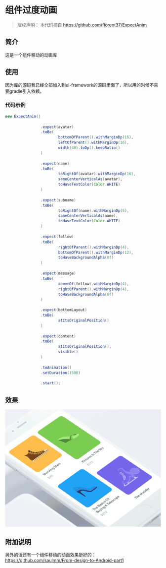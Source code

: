 # 组件过度动画

> 版权声明： 本代码摘自  https://github.com/florent37/ExpectAnim
## 简介

这是一个组件移动的动画库

## 使用

因为库的源码我已经全部加入到ui-framework的源码里面了，所以用的时候不需要gradle引入依赖。

### 代码示例

```java
new ExpectAnim()

                .expect(avatar)
                .toBe(
                        bottomOfParent().withMarginDp(16),
                        leftOfParent().withMarginDp(16),
                        width(40).toDp().keepRatio()
                )

                .expect(name)
                .toBe(
                        toRightOf(avatar).withMarginDp(16),
                        sameCenterVerticalAs(avatar),
                        toHaveTextColor(Color.WHITE)
                )

                .expect(subname)
                .toBe(
                        toRightOf(name).withMarginDp(5),
                        sameCenterVerticalAs(name),
                        toHaveTextColor(Color.WHITE)
                )

                .expect(follow)
                .toBe(
                        rightOfParent().withMarginDp(4),
                        bottomOfParent().withMarginDp(12),
                        toHaveBackgroundAlpha(0f)
                )

                .expect(message)
                .toBe(
                        aboveOf(follow).withMarginDp(4),
                        rightOfParent().withMarginDp(4),
                        toHaveBackgroundAlpha(0f)
                )

                .expect(bottomLayout)
                .toBe(
                        atItsOriginalPosition()
                )

                .expect(content)
                .toBe(
                        atItsOriginalPosition(),
                        visible()
                )

                .toAnimation()
                .setDuration(1500)

                .start();
```

## 效果

![效果](https://github.com/xiaobaima520gyj/android/blob/master/ui-framework/dep-imgs/expect_anim.gif)

## 附加说明

另外的话还有一个组件移动的动画效果挺好的：  
https://github.com/saulmm/From-design-to-Android-part1